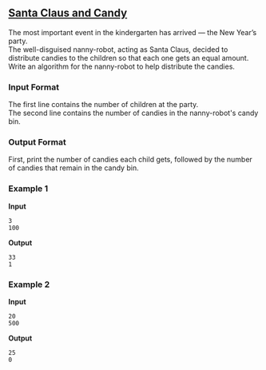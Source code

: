 ## [Santa Claus and Candy](../../../solutions/2.1/21_m.py)

The most important event in the kindergarten has arrived — the New Year’s party.  
The well-disguised nanny-robot, acting as Santa Claus, decided to distribute candies to the children so that each one gets an equal amount. Write an algorithm for the nanny-robot to help distribute the candies.

### Input Format

The first line contains the number of children at the party.  
The second line contains the number of candies in the nanny-robot's candy bin.

### Output Format

First, print the number of candies each child gets, followed by the number of candies that remain in the candy bin.

### Example 1

__Input__  
```plaintext
3
100
```

__Output__  
```plaintext
33
1
```

### Example 2

__Input__  
```plaintext
20
500
```

__Output__  
```plaintext
25
0
```